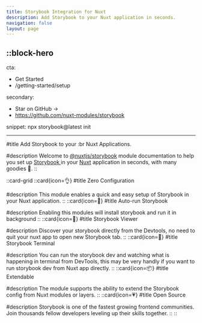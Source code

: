 ```yaml
---
title: Storybook Integration for Nuxt
description: Add Storybook to your Nuxt application in seconds.
navigation: false
layout: page
---
```


<!-- prettier-ignore-start -->
::block-hero
---
cta:
  - Get Started
  - /getting-started/setup

secondary:
  - Star on GitHub →
  - https://github.com/nuxt-modules/storybook

snippet: npx storybook@latest init

---
<!-- prettier-ignore-end -->

#title
Add Storybook to your :br Nuxt Applications.

#description
Welcome to [@nuxtjs/storybook](https://github.com/nuxt-modules/storybook) module documentation to help you set up [Storybook ](https://storybook.js.org) in your [Nuxt](https://nuxt.com) application in seconds, with many goodies 🍬.
::

::card-grid
::card{icon=👌}
#title
Zero Configuration

#description
This module enables a quick and easy setup of Storybook in your Nuxt application.
::
::card{icon=🚗}
#title
Auto-run Storybook

#description
Enabling this modules will install storybook and run it in background
::
::card{icon=🎨}
#title
Storybook Viewer

#description
Discover your storybook directly from the Devtools, no need to quit your nuxt app to open new Storybook tab.
::
::card{icon=🔗}
#title
Storybook Terminal

#description
You can run the storybook dev and watching what is happening in terminal from DevTools, this may be very handly if you want to run storybook dev from Nuxt app directly.
::
::card{icon=📦}
#title
Extendable

#description
The module supports the ability to extend the Storybook config from Nuxt modules or layers.
::
::card{icon=💗}
#title
Open Source

#description
Storybook is one of the fastest growing frontend communities. Join thousands fellow developers leveling up their skills together.
::
::
